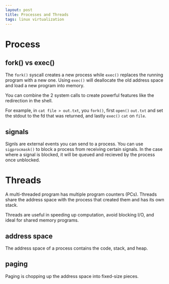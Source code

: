 ```yaml
---
layout: post
title: Processes and Threads
tags: linux virtualization
---
```

# Process

## fork() vs exec()

The `fork()` syscall creates a new process while `exec()` replaces the running program with a new one. Using `exec()` will deallocate the old address space and load a new program into memory.

You can combine the 2 system calls to create powerful features like the redirection in the shell.

For example, in `cat file > out.txt`, you `fork()`, first `open()` `out.txt` and set the stdout to the fd that was returned, and lastly `exec()` `cat` on `file`.

## signals

Signls are external events you can send to a process. You can use `sigprocmask()` to block a process from receiving certain signals. In the case where a signal is blocked, it will be queued and recieved by the process once unblocked.

# Threads

A multi-threaded program has multiple program counters (PCs). Threads share the address space with the process that created them and has its own stack.

Threads are useful in speeding up computation, avoid blocking I/O, and ideal for shared memory programs.

## address space

The address space of a process contains the code, stack, and heap.

## paging

Paging is chopping up the address space into fixed-size pieces.
